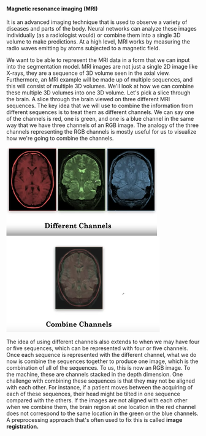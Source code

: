 #### Magnetic resonance imaging (MRI) 

It is an advanced imaging technique that is used to observe a variety of diseases and parts of the body.
Neural networks can analyze these images individually (as a radiologist would) or combine them into a single 3D volume to make predictions.
At a high level, MRI works by measuring the radio waves emitting by atoms subjected to a magnetic field.

We want to be able to represent the MRI data in a form that we can input into the segmentation model. MRI images are not just a single 2D image like X-rays, they are a sequence of 3D volume seen in the axial view. Furthermore, an MRI example will be made up of multiple sequences, and this will consist of multiple 3D volumes. We'll look at how we can combine these multiple 3D volumes into one 3D volume. Let's pick a slice through the brain. A slice through the brain viewed on three different MRI sequences. The key idea that we will use to combine the information from different sequences is to treat them as different channels. We can say one of the channels is red, one is green, and one is a blue channel in the same way that we have three channels of an RGB image. The analogy of the three channels representing the RGB channels is mostly useful for us to visualize how we're going to combine the channels. 

![Channels](https://github.com/lopeselio/Brain-Tumor-Image-Segmentation-For-Magnetic-Resonance-Imaging/blob/master/Channels.PNG) ![Combined](https://github.com/lopeselio/Brain-Tumor-Image-Segmentation-For-Magnetic-Resonance-Imaging/blob/master/Combined.PNG)

The idea of using different channels also extends to when we may have four or five sequences, which can be represented with four or five channels. Once each sequence is represented with the different channel, what we do now is combine the sequences together to produce one image, which is the combination of all of the sequences. To us, this is now an RGB image. To the machine, these are channels stacked in the depth dimension. One challenge with combining these sequences is that they may not be aligned with each other. For instance, if a patient moves between the acquiring of each of these sequences, their head might be tilted in one sequence compared with the others. If the images are not aligned with each other when we combine them, the brain region at one location in the red channel does not correspond to the same location in the green or the blue channels. A preprocessing approach that's often used to fix this is called **image registration.** 
